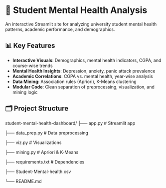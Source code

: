 # 🧠 Student Mental Health Analysis

An interactive Streamlit site for analyzing university student mental health patterns, academic performance, and demographics.

## 📊 Key Features

- **Interactive Visuals**: Demographics, mental health indicators, CGPA, and course-wise trends  
- **Mental Health Insights**: Depression, anxiety, panic attack prevalence  
- **Academic Correlations**: CGPA vs. mental health, year-wise analysis  
- **Data Mining**: Association rules (Apriori), K-Means clustering  
- **Modular Code**: Clean separation of preprocessing, visualization, and mining logic

## 🗂️ Project Structure

student-mental-health-dashboard/
├── app.py # Streamlit app

├── data_prep.py # Data preprocessing

├── viz.py # Visualizations

├── mining.py # Apriori & K-Means

├── requirements.txt # Dependencies

├── Student-Mental-health.csv

└── README.md


